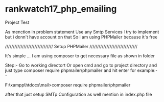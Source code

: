 # rankwatch17_php_emailing
Project Test

As menction in problem statement Use any Smtp Services I try to implement but i donn't have account on that So i am using PHPMailer because it's free 

/////////////////////////////// Setup PHPMailer ///////////////////////////////

It's simple ... I am using composer to get necessary file as shown in folder 
 
 
 Step:- Go to working directort Or open cmd and go to project  directory and just type  composer require phpmailer/phpmailer and hit enter for example:--
 
 F:\xampp\htdocs\mail>composer require phpmailer/phpmailer
 
after that just setup SMTp Configuration as well mention in index.php file 
